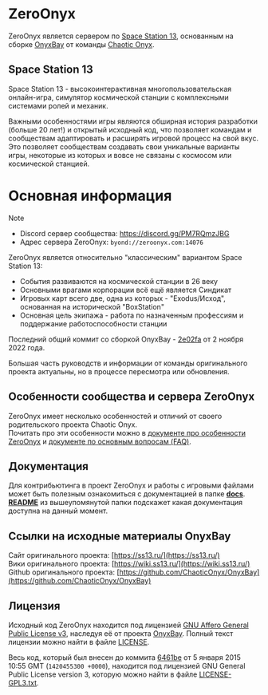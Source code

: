 # ZeroOnyx
ZeroOnyx является сервером по [Space Station 13](https://spacestation13.com/), основанным на сборке [OnyxBay](https://github.com/ChaoticOnyx/OnyxBay) от команды [Chaotic Onyx](https://github.com/ChaoticOnyx).

## Space Station 13
Space Station 13 - высокоинтерактивная многопользовательская онлайн-игра, симулятор космической станции с комплексными системами ролей и механик.

Важными особенностями игры являются обширная история разработки (больше 20 лет!) и открытый исходный код, что позволяет командам и сообществам адаптировать и расширять игровой процесс на свой вкус.  
Это позволяет сообществам создавать свои уникальные варианты игры, некоторые из которых и вовсе не связаны с космосом или космической станцией.

# Основная информация
> [!NOTE]
> - Discord сервер сообщества: https://discord.gg/PM7RQmzJBG
> - Адрес сервера ZeroOnyx: `byond://zeroonyx.com:14076`

ZeroOnyx является относительно "классическим" вариантом Space Station 13:
- События развиваются на космической станции в 26 веку
- Основными врагами корпорации всё ещё является Синдикат
- Игровых карт всего две, одна из которых - "Exodus/Исход", основанная на исторической "BoxStation"
- Основная цель экипажа - работа по назначенным профессиям и поддержание работоспособности станции

Последний общий коммит со сборкой OnyxBay - [2e02fa](https://github.com/ZeroHubProjects/ZeroOnyx/commit/2e02fad116f279105439f03593ba9ea9720bd5d8) от 2 ноября 2022 года.

Большая часть руководств и информации от команды оригинального проекта актуальны, но в процессе пересмотра или обновления.

## Особенности сообщества и сервера ZeroOnyx
ZeroOnyx имеет несколько особенностей и отличий от своего родительского проекта Chaotic Onyx.  
Почитать про эти особенности можно в [документе про особенности ZeroOnyx](https://github.com/ZeroHubProjects/ZeroOnyx/blob/docs/readme-server-overview-update/docs/about_zeroonyx/about-zeroonyx-ru.md) и [документе по основным вопросам (FAQ)](https://github.com/ZeroHubProjects/ZeroOnyx/blob/docs/about_zeroonyx/readme-server-overview-update/docs/faq-zeroonyx-ru.md).

## Документация
Для контрибьютинга в проект ZeroOnyx и работы с игровыми файлами может быть полезным ознакомиться с документацией в папке **[docs](https://github.com/ZeroHubProjects/ZeroOnyx/tree/docs/readme-server-overview-update/docs)**.  
**[README](https://github.com/ZeroHubProjects/ZeroOnyx/blob/docs/readme-server-overview-update/docs/README-ru.md)** из вышеупомянутой папки подскажет какая документация доступна на данный момент.

## Ссылки на исходные материалы OnyxBay
Сайт оригинального проекта: [https://ss13.ru/](https://ss13.ru/)  
Вики оригинального проекта: [https://wiki.ss13.ru/](https://wiki.ss13.ru/)  
Github оригинального проекта: [https://github.com/ChaoticOnyx/OnyxBay](https://github.com/ChaoticOnyx/OnyxBay)

## Лицензия

Исходный код ZeroOnyx находится под лицензией [GNU Affero General Public License v3](http://www.gnu.org/licenses/agpl.html), наследуя её от проекта [OnyxBay](https://github.com/ChaoticOnyx/OnyxBay/blob/dev/LICENSE). Полный текст лицензии можно найти в файле [LICENSE](https://github.com/ZeroHubProjects/ZeroOnyx/blob/master/LICENSE).

Весь код, который был внесен до коммита [6461be](https://github.com/ZeroHubProjects/ZeroOnyx/commit/6461beaf587de4e35fff02efdb7708e61ce43ed8) от 5 января 2015 10:55 GMT (`1420455300 +0000`), находится под лицензией GNU General Public License version 3, которую можно найти в файле [LICENSE-GPL3.txt](https://github.com/ZeroHubProjects/ZeroOnyx/blob/master/docs/LICENSE-AGPL3.txt).
